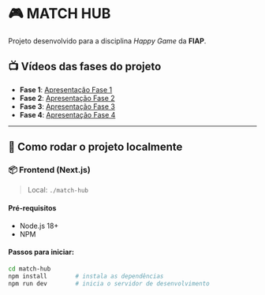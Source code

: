 # 🎮 MATCH HUB

Projeto desenvolvido para a disciplina *Happy Game* da **FIAP**.

## 📺 Vídeos das fases do projeto

- **Fase 1**: [Apresentação Fase 1](https://www.youtube.com/watch?v=hsEQwwoEEK0)
- **Fase 2**: [Apresentação Fase 2](https://www.youtube.com/watch?v=IAaclmrmPZU)
- **Fase 3**: [Apresentação Fase 3](https://www.youtube.com/watch?v=xgC5VPvFw4w)
- **Fase 4**: [Apresentação Fase 4](https://www.youtube.com/watch?v=iK2lrtsPago&feature=youtu.be)

---

## 🚀 Como rodar o projeto localmente

### 📦 Frontend (Next.js)

> Local: `./match-hub`

#### Pré-requisitos
- Node.js 18+
- NPM

#### Passos para iniciar:
```bash
cd match-hub
npm install        # instala as dependências
npm run dev        # inicia o servidor de desenvolvimento
